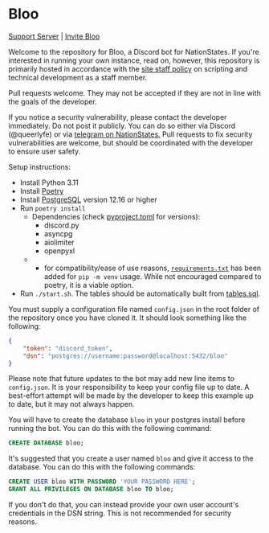 # Bloo

[Support Server](https://discord.gg/tFVVrAZErq) | [Invite Bloo](https://ptb.discord.com/api/oauth2/authorize?client_id=1033625714483806269&permissions=8&scope=applications.commands%20bot) 

Welcome to the repository for Bloo, a Discord bot for NationStates. If you're interested in running your own instance, read on, however, 
this repository is primarily hosted in accordance with the [site staff policy](https://forum.nationstates.net/viewtopic.php?p=40690135#p40690135) on scripting and technical
development as a staff member.

Pull requests welcome. They may not be accepted if they are not in line with the goals of the developer.

If you notice a security vulnerability, please contact the developer immediately. Do not post it publicly. You can do so
either via Discord (@queerlyfe) or via [telegram on NationStates.](https://www.nationstates.net/page=compose_telegram?tgto=united_calanworie&message=Bloo%20Security%20Vulnerability)
Pull requests to fix security vulnerabilities are welcome, but should be coordinated with the developer to ensure user safety.

Setup instructions:
- Install Python 3.11
- Install [Poetry](https://python-poetry.org)
- Install [PostgreSQL](https://www.postgresql.org) version 12.16 or higher
- Run `poetry install`
  - Dependencies (check [pyproject.toml](pyproject.toml) for versions):
    - discord.py
    - asyncpg
    - aiolimiter
    - openpyxl
  - * for compatibility/ease of use reasons, [`requirements.txt`](requirements.txt) has been added for `pip -m venv` usage. While not encouraged compared to poetry, it is a viable option.
- Run `./start.sh`. The tables should be automatically built from [tables.sql](tables.sql).

You must supply a configuration file named `config.json` in the root folder of the repository once you have cloned it. It should look something like the following:
```json
{
    "token": "discord_token",
    "dsn": "postgres://username:password@localhost:5432/bloo"
}

```

Please note that future updates to the bot may add new line items to `config.json`. It is your responsibility to keep your config file up to date. A best-effort attempt will be made by the developer to keep this example up to date, but it may not always happen.

You will have to create the database `bloo` in your postgres install before running the bot. You can do this with the following command:
```sql
CREATE DATABASE bloo;
```

It's suggested that you create a user named `bloo` and give it access to the database. You can do this with the following commands:
```sql
CREATE USER bloo WITH PASSWORD 'YOUR PASSWORD HERE';
GRANT ALL PRIVILEGES ON DATABASE bloo TO bloo;
```

If you don't do that, you can instead provide your own user account's credentials in the DSN string. This is not recommended for security reasons.